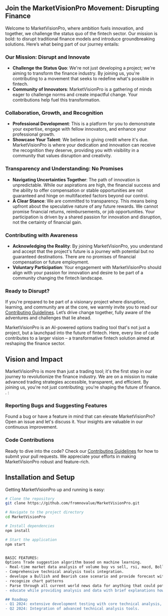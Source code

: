 ## Join the MarketVisionPro Movement: Disrupting Finance

Welcome to MarketVisionPro, where ambition fuels innovation, and together, we challenge the status quo of the fintech sector. Our mission is bold: to disrupt traditional finance models and introduce groundbreaking solutions. Here’s what being part of our journey entails:

### Our Mission: Disrupt and Innovate
- **Challenge the Status Quo**: We're not just developing a project; we're aiming to transform the finance industry. By joining us, you're contributing to a movement that seeks to redefine what's possible in fintech.
- **Community of Innovators**: MarketVisionPro is a gathering of minds eager to challenge norms and create impactful change. Your contributions help fuel this transformation.

### Collaboration, Growth, and Recognition
- **Professional Development**: This is a platform for you to demonstrate your expertise, engage with fellow innovators, and enhance your professional growth.
- **Showcase Your Talent**: We believe in giving credit where it's due. MarketVisionPro is where your dedication and innovation can receive the recognition they deserve, providing you with visibility in a community that values disruption and creativity.

### Transparency and Understanding: No Promises
- **Navigating Uncertainties Together**: The path of innovation is unpredictable. While our aspirations are high, the financial success and the ability to offer compensation or stable opportunities are not guaranteed and hinge on multifaceted factors beyond our control.
- **A Clear Stance**: We are committed to transparency. This means being upfront about the speculative nature of any future rewards. We cannot promise financial returns, reimbursements, or job opportunities. Your participation is driven by a shared passion for innovation and disruption, not the certainty of financial gain.

### Contributing with Awareness
- **Acknowledging the Reality**: By joining MarketVisionPro, you understand and accept that the project's future is a journey with potential but no guaranteed destinations. There are no promises of financial compensation or future employment.
- **Voluntary Participation**: Your engagement with MarketVisionPro should align with your passion for innovation and desire to be part of a community changing the fintech landscape.

### Ready to Disrupt?
If you're prepared to be part of a visionary project where disruption, learning, and community are at the core, we warmly invite you to read our [Contributing Guidelines](CONTRIBUTING.md). Let’s drive change together, fully aware of the adventures and challenges that lie ahead.


 MarketVisionPro is an AI-powered options trading tool that's not just a project, but a launchpad into the future of fintech. Here, every line of code contributes to a larger vision – a transformative fintech solution aimed at reshaping the finance sector.

## Vision and Impact

MarketVisionPro is more than just a trading tool; it's the first step in our journey to revolutionize the finance industry. We are on a mission to make advanced trading strategies accessible, transparent, and efficient. By joining us, you're not just contributing; you're shaping the future of finance.
.
:

### Reporting Bugs and Suggesting Features

Found a bug or have a feature in mind that can elevate MarketVisionPro? Open an issue and let's discuss it. Your insights are valuable in our continuous improvement.

### Code Contributions

Ready to dive into the code? Check our [Contributing Guidelines](CONTRIBUTING.md) for how to submit your pull requests. We appreciate your efforts in making MarketVisionPro robust and feature-rich.

## Installation and Setup

Getting MarketVisionPro up and running is easy:

```bash
# Clone the repository
git clone https://github.com/fromnovalue/MarketVisionPro.git

# Navigate to the project directory
cd MarketVisionPro

# Install dependencies
npm install

# Start the application
npm start


BASIC FEATURES:
Options Trade suggestion algorithm based on machine learning.
- Real-time market data analysis of volume buy vs sell, rsi, macd, Bollinger bands, 9ma,21ma,50ma,100ma,200ma, parse data for open high low close prices, support resistance and levels of importance, pivot point calculations, and importance of current position of price and moving averages. 
- Comprehensive technical analysis tools integration.
- develope a Bullish and Bearish case scenario and provide forecast with description of what data used to develope hypothesis.
- recognize chart patterns
- Parse through all current world news data for anything that could potentially effect price in any way and describe what and why it's important.
- educate while providing analysis and data with brief explanations how it came to conclusion and why this is important it whatever is relevant.

## Roadmap
- Q1 2024: extensive development testing with core technical analysis, trading suggestion features.
- Q2 2024: Integration of advanced technical analysis tools.

